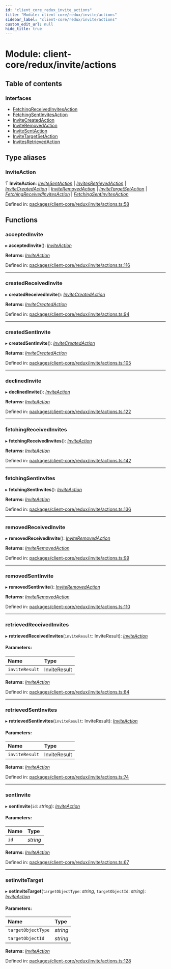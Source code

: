 ```yaml
---
id: "client_core_redux_invite_actions"
title: "Module: client-core/redux/invite/actions"
sidebar_label: "client-core/redux/invite/actions"
custom_edit_url: null
hide_title: true
---
```


# Module: client-core/redux/invite/actions

## Table of contents

### Interfaces

- [FetchingReceivedInvitesAction](../interfaces/client_core_redux_invite_actions.fetchingreceivedinvitesaction.md)
- [FetchingSentInvitesAction](../interfaces/client_core_redux_invite_actions.fetchingsentinvitesaction.md)
- [InviteCreatedAction](../interfaces/client_core_redux_invite_actions.invitecreatedaction.md)
- [InviteRemovedAction](../interfaces/client_core_redux_invite_actions.inviteremovedaction.md)
- [InviteSentAction](../interfaces/client_core_redux_invite_actions.invitesentaction.md)
- [InviteTargetSetAction](../interfaces/client_core_redux_invite_actions.invitetargetsetaction.md)
- [InvitesRetrievedAction](../interfaces/client_core_redux_invite_actions.invitesretrievedaction.md)

## Type aliases

### InviteAction

Ƭ **InviteAction**: [*InviteSentAction*](../interfaces/client_core_redux_invite_actions.invitesentaction.md) \| [*InvitesRetrievedAction*](../interfaces/client_core_redux_invite_actions.invitesretrievedaction.md) \| [*InviteCreatedAction*](../interfaces/client_core_redux_invite_actions.invitecreatedaction.md) \| [*InviteRemovedAction*](../interfaces/client_core_redux_invite_actions.inviteremovedaction.md) \| [*InviteTargetSetAction*](../interfaces/client_core_redux_invite_actions.invitetargetsetaction.md) \| [*FetchingReceivedInvitesAction*](../interfaces/client_core_redux_invite_actions.fetchingreceivedinvitesaction.md) \| [*FetchingSentInvitesAction*](../interfaces/client_core_redux_invite_actions.fetchingsentinvitesaction.md)

Defined in: [packages/client-core/redux/invite/actions.ts:58](https://github.com/xr3ngine/xr3ngine/blob/5c3dcaef1/packages/client-core/redux/invite/actions.ts#L58)

## Functions

### acceptedInvite

▸ **acceptedInvite**(): [*InviteAction*](client_core_redux_invite_actions.md#inviteaction)

**Returns:** [*InviteAction*](client_core_redux_invite_actions.md#inviteaction)

Defined in: [packages/client-core/redux/invite/actions.ts:116](https://github.com/xr3ngine/xr3ngine/blob/5c3dcaef1/packages/client-core/redux/invite/actions.ts#L116)

___

### createdReceivedInvite

▸ **createdReceivedInvite**(): [*InviteCreatedAction*](../interfaces/client_core_redux_invite_actions.invitecreatedaction.md)

**Returns:** [*InviteCreatedAction*](../interfaces/client_core_redux_invite_actions.invitecreatedaction.md)

Defined in: [packages/client-core/redux/invite/actions.ts:94](https://github.com/xr3ngine/xr3ngine/blob/5c3dcaef1/packages/client-core/redux/invite/actions.ts#L94)

___

### createdSentInvite

▸ **createdSentInvite**(): [*InviteCreatedAction*](../interfaces/client_core_redux_invite_actions.invitecreatedaction.md)

**Returns:** [*InviteCreatedAction*](../interfaces/client_core_redux_invite_actions.invitecreatedaction.md)

Defined in: [packages/client-core/redux/invite/actions.ts:105](https://github.com/xr3ngine/xr3ngine/blob/5c3dcaef1/packages/client-core/redux/invite/actions.ts#L105)

___

### declinedInvite

▸ **declinedInvite**(): [*InviteAction*](client_core_redux_invite_actions.md#inviteaction)

**Returns:** [*InviteAction*](client_core_redux_invite_actions.md#inviteaction)

Defined in: [packages/client-core/redux/invite/actions.ts:122](https://github.com/xr3ngine/xr3ngine/blob/5c3dcaef1/packages/client-core/redux/invite/actions.ts#L122)

___

### fetchingReceivedInvites

▸ **fetchingReceivedInvites**(): [*InviteAction*](client_core_redux_invite_actions.md#inviteaction)

**Returns:** [*InviteAction*](client_core_redux_invite_actions.md#inviteaction)

Defined in: [packages/client-core/redux/invite/actions.ts:142](https://github.com/xr3ngine/xr3ngine/blob/5c3dcaef1/packages/client-core/redux/invite/actions.ts#L142)

___

### fetchingSentInvites

▸ **fetchingSentInvites**(): [*InviteAction*](client_core_redux_invite_actions.md#inviteaction)

**Returns:** [*InviteAction*](client_core_redux_invite_actions.md#inviteaction)

Defined in: [packages/client-core/redux/invite/actions.ts:136](https://github.com/xr3ngine/xr3ngine/blob/5c3dcaef1/packages/client-core/redux/invite/actions.ts#L136)

___

### removedReceivedInvite

▸ **removedReceivedInvite**(): [*InviteRemovedAction*](../interfaces/client_core_redux_invite_actions.inviteremovedaction.md)

**Returns:** [*InviteRemovedAction*](../interfaces/client_core_redux_invite_actions.inviteremovedaction.md)

Defined in: [packages/client-core/redux/invite/actions.ts:99](https://github.com/xr3ngine/xr3ngine/blob/5c3dcaef1/packages/client-core/redux/invite/actions.ts#L99)

___

### removedSentInvite

▸ **removedSentInvite**(): [*InviteRemovedAction*](../interfaces/client_core_redux_invite_actions.inviteremovedaction.md)

**Returns:** [*InviteRemovedAction*](../interfaces/client_core_redux_invite_actions.inviteremovedaction.md)

Defined in: [packages/client-core/redux/invite/actions.ts:110](https://github.com/xr3ngine/xr3ngine/blob/5c3dcaef1/packages/client-core/redux/invite/actions.ts#L110)

___

### retrievedReceivedInvites

▸ **retrievedReceivedInvites**(`inviteResult`: InviteResult): [*InviteAction*](client_core_redux_invite_actions.md#inviteaction)

#### Parameters:

Name | Type |
:------ | :------ |
`inviteResult` | InviteResult |

**Returns:** [*InviteAction*](client_core_redux_invite_actions.md#inviteaction)

Defined in: [packages/client-core/redux/invite/actions.ts:84](https://github.com/xr3ngine/xr3ngine/blob/5c3dcaef1/packages/client-core/redux/invite/actions.ts#L84)

___

### retrievedSentInvites

▸ **retrievedSentInvites**(`inviteResult`: InviteResult): [*InviteAction*](client_core_redux_invite_actions.md#inviteaction)

#### Parameters:

Name | Type |
:------ | :------ |
`inviteResult` | InviteResult |

**Returns:** [*InviteAction*](client_core_redux_invite_actions.md#inviteaction)

Defined in: [packages/client-core/redux/invite/actions.ts:74](https://github.com/xr3ngine/xr3ngine/blob/5c3dcaef1/packages/client-core/redux/invite/actions.ts#L74)

___

### sentInvite

▸ **sentInvite**(`id`: *string*): [*InviteAction*](client_core_redux_invite_actions.md#inviteaction)

#### Parameters:

Name | Type |
:------ | :------ |
`id` | *string* |

**Returns:** [*InviteAction*](client_core_redux_invite_actions.md#inviteaction)

Defined in: [packages/client-core/redux/invite/actions.ts:67](https://github.com/xr3ngine/xr3ngine/blob/5c3dcaef1/packages/client-core/redux/invite/actions.ts#L67)

___

### setInviteTarget

▸ **setInviteTarget**(`targetObjectType`: *string*, `targetObjectId`: *string*): [*InviteAction*](client_core_redux_invite_actions.md#inviteaction)

#### Parameters:

Name | Type |
:------ | :------ |
`targetObjectType` | *string* |
`targetObjectId` | *string* |

**Returns:** [*InviteAction*](client_core_redux_invite_actions.md#inviteaction)

Defined in: [packages/client-core/redux/invite/actions.ts:128](https://github.com/xr3ngine/xr3ngine/blob/5c3dcaef1/packages/client-core/redux/invite/actions.ts#L128)
